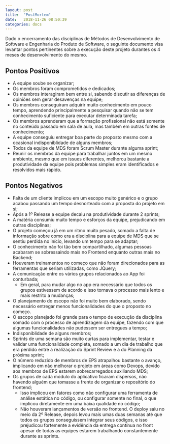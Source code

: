 ```yaml
---
layout: post
title:  "PostMortem"
date:   2018-11-26 08:50:39
categories: docs
---
```


Dado o encerramento das disciplinas de Métodos de Desenvolvimento de Software e Engenharia do Produto de Software, o seguinte documento visa levantar pontos pertinentes sobre a execução deste projeto durantes os 4 meses de desenvolvimento do mesmo.

## Pontos Positivos
  - A equipe soube se organizar;
  - Os membros foram comprometidos e dedicados;
  - Os membros interagiram bem entre si, sabendo discutir as diferenças de opiniões sem gerar desavenças na equipe;
  - Os membros conseguiram adquirir muito conhecimento em pouco tempo, aprendendo principalmente a pesquisar quando não se tem conhecimento suficiente para executar determinada tarefa;
  - Os membros aprenderam que a formação profissional não está somente no conteúdo passado em sala de aula, mas também em outras fontes de conhecimento;
  - A equipe conseguiu entregar boa parte do proposto mesmo com a ocasional indisponiblidade de alguns membros;
  - Todos da equipe de MDS foram Scrum Master durante alguma sprint;
  - Reunir os membros da equipe para trabalhar juntos em um mesmo ambiente, mesmo que em issues diferentes, melhorou bastante a produtividade da equipe pois problemas simples eram identificados e resolvidos mais rápido.


## Pontos Negativos

  - Falta de um cliente implicou em um escopo muito genérico e o grupo acabou passando um tempo desnorteado com a proposta do projeto em si;
  - Após a 1º Release a equipe decaiu na produtividade durante 2 sprints;
  - A matéria consumiu muito tempo e esforços da equipe, prejudicando em outras disciplinas;
  - O projeto começou já em um ritmo muito pesado, somado a falta de informação sobre como era a disciplina para a equipe de MDS que se sentiu perdida no início, levando um tempo para se adaptar;
  - O conhecimento não foi tão bem compartilhado, algumas pessoas acabaram se sobressaindo mais no Frontend enquanto outras mais no Backend;
  - Houveram treinamentos no começo que não foram direcionados para as ferramentas que seriam utilizadas, como JQuery;
  - A comunicação entre os vários grupos relacionados ao App foi conturbada;
    - Em geral, para mudar algo no app era necessário que todos os grupos estivessem de acordo e isso tornava o processo mais lento e mais restrito a mudanças;
  - O planejamento do escopo não foi muito bem elaborado, sendo necessário entregar menos funcionalidades do que o proposto no começo.
  - O escopo planejado foi grande para o tempo de execução da disciplina somado com o processo de aprendizagem da equipe, fazendo com que algumas funcionalidades não pudessem ser entregues a tempo;
  - Indisponiblidade de alguns membros;
  - Sprints de uma semana são muito curtas para implementar, testar e validar uma funcionalidade completa, somado a um dia de trabalho que era perdido entre a realização do Sprint Review e a do Planning da próxima sprint;
  - O número reduzido de membros de EPS atrapalhou bastante o avanço, implicando em não melhorar o projeto em áreas como Devops, devido aos membros de EPS estarem sobrecarregados auxiliando MDS;
  - Os grupos de cada módulo do aplicativo ficaram dispersos, não havendo alguém que tomasse a frente de organizar o repositório do frontend;
    - Isso implicou em fatores como não configurar uma ferramenta de análise estática no código, ou configurar somente no final, o que implicou diretamente em uma baixa qualidade no código;
    - Não houveram lançamentos de versão no frontend. O deploy saiu no meio da 2º Release, depois levou mais umas duas semanas até que todos os grupos conseguissem integrar seus códigos, e isso prejudicou fortemente a evidência da entrega contínua no front apesar de todas as equipes estarem trabalhando constantemente durante as sprints.
